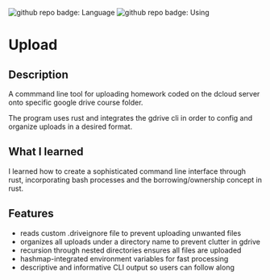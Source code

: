 ![github repo badge: Language](https://img.shields.io/badge/Language-Rust-181717?color=orange) ![github repo badge: Using](https://img.shields.io/badge/Using-gdrive-181717?color=blue)

# Upload

## Description

A commmand line tool for uploading homework coded on the dcloud server onto specific google drive course folder.

The program uses rust and integrates the gdrive cli in order to config and organize uploads in a desired format.

## What I learned

I learned how to create a sophisticated command line interface through rust, incorporating bash processes and the borrowing/ownership concept in rust.

## Features

- reads custom .driveignore file to prevent uploading unwanted files
- organizes all uploads under a directory name to prevent clutter in gdrive
- recursion through nested directories ensures all files are uploaded
- hashmap-integrated environment variables for fast processing
- descriptive and informative CLI output so users can follow along
